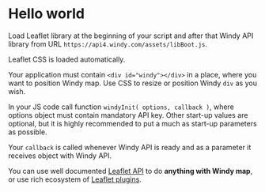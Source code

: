 # Hello world
Load Leaflet library at the beginning of your script and after that Windy API library from URL `https://api4.windy.com/assets/libBoot.js`.

Leaflet CSS is loaded automatically.

Your application must contain `<div id="windy"></div>` in a place, where  you want to position Windy map. Use CSS to resize or position Windy `div` as you wish.

In your JS code call function `windyInit( options, callback )`, where options object must contain mandatory API key. Other start-up values are optional, but it is highly recommended to put a much as start-up parameters as possible.

Your `callback` is called whenever Windy API is ready and as a parameter it receives object with Windy API.

You can use well documented [Leaflet API](https://leafletjs.com/) to do **anything with Windy map**, or use rich ecosystem of [Leaflet plugins](http://leafletjs.com/plugins.html).


